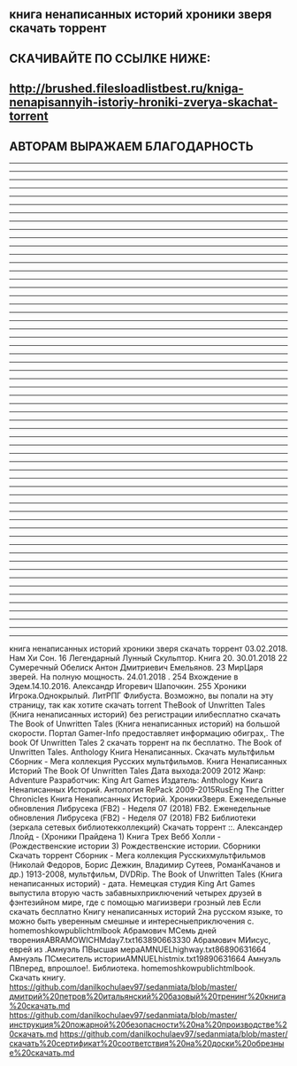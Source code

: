 книга ненаписанных историй хроники зверя скачать торрент
--------------------------------------------------
СКАЧИВАЙТЕ ПО ССЫЛКЕ НИЖЕ:
--------------------------------------------------
http://brushed.filesloadlistbest.ru/kniga-nenapisannyih-istoriy-hroniki-zverya-skachat-torrent
--------------------------------------------------
АВТОРАМ ВЫРАЖАЕМ БЛАГОДАРНОСТЬ
--------------------------------------------------
--------------------------------------------------
--------------------------------------------------
--------------------------------------------------
--------------------------------------------------
--------------------------------------------------
--------------------------------------------------
--------------------------------------------------
--------------------------------------------------
--------------------------------------------------
--------------------------------------------------
--------------------------------------------------
--------------------------------------------------
--------------------------------------------------
--------------------------------------------------
--------------------------------------------------
--------------------------------------------------
--------------------------------------------------
--------------------------------------------------
--------------------------------------------------
--------------------------------------------------
--------------------------------------------------
--------------------------------------------------
--------------------------------------------------
--------------------------------------------------
--------------------------------------------------
--------------------------------------------------
--------------------------------------------------
--------------------------------------------------
--------------------------------------------------
--------------------------------------------------
--------------------------------------------------
--------------------------------------------------
--------------------------------------------------
--------------------------------------------------
--------------------------------------------------
--------------------------------------------------
--------------------------------------------------
--------------------------------------------------
--------------------------------------------------
--------------------------------------------------
--------------------------------------------------
--------------------------------------------------
--------------------------------------------------
--------------------------------------------------
--------------------------------------------------
--------------------------------------------------
--------------------------------------------------
--------------------------------------------------
--------------------------------------------------
--------------------------------------------------
--------------------------------------------------
--------------------------------------------------
--------------------------------------------------
--------------------------------------------------
--------------------------------------------------
--------------------------------------------------
--------------------------------------------------
--------------------------------------------------
книга ненаписанных историй хроники зверя скачать торрент 03.02.2018. Нам Хи Сон. 16 Легендарный Лунный Скульптор. Книга 20. 30.01.2018  22 Сумеречный Обелиск  Антон Дмитриевич Емельянов. 23 МирЦаря зверей. На полную мощность. 24.01.2018 . 254 Вхождение в Эдем.14.10.2016. Александр Игоревич Шапочкин. 255 Хроники Игрока.Однокрылый. ЛитРПГ  Флибуста. Возможно, вы попали на эту страницу, так как хотите скачать torrent TheBook of Unwritten Tales (Книга ненаписанных историй) без регистрации илибесплатно скачать The Book of Unwritten Tales (Книга ненаписанных историй) на большой скорости. Портал Gamer-Info предоставляет информацию обиграх,. The book Of Unwritten Tales 2 скачать торрент на пк бесплатно. The Book of Unwritten Tales. Anthology  Книга Ненаписанных. Скачать мультфильм Сборник - Мега коллекция Русских мультфильмов. Книга Ненаписанных Историй  The Book Of Unwritten Tales  Дата выхода:2009  2012  Жанр: Adventure  Разработчик: King Art Games  Издатель: Anthology  Книга Ненаписанных Историй. Антология RePack 2009-2015RusEng  The Critter Chronicles  Книга Ненаписанных Историй. ХроникиЗверя. Еженедельные обновления Либрусека (FB2) - Неделя 07 (2018) FB2. Еженедельные обновления Либрусека (FB2) - Неделя 07 (2018) FB2 Библиотеки (зеркала сетевых библиотекколлекций)  Скачать торрент ::.  Александер Ллойд - (Хроники Прайдена 1) Книга Трех Вебб Холли - (Рождественские истории 3) Рождественские истории. Сборники  Скачать торрент Сборник - Мега коллекция Русскихмультфильмов (Николай Федоров, Борис Дежкин, Владимир Сутеев, РоманКачанов и др.) 1913-2008, мультфильм, DVDRip. The Book of Unwritten Tales (Книга ненаписанных историй) - дата. Немецкая студия King Art Games выпустила вторую часть забавныхприключений четырех друзей в фэнтезийном мире, где с помощью магиизвери грозный лев  Если скачать бесплатно Книгу ненаписанных историй 2на русском языке, то можно быть уверенным  смешные и интересныеприключения с. homemoshkowpublichtmlbook Абрамович МСемь дней творенияABRAMOWICHMday7.txt163890663330 Абрамович МИисус, еврей из .Амнуэль ПВысшая мераAMNUELhighway.txt86890631664 Амнуэль ПСмеситель историиAMNUELhistmix.txt19890631664 Амнуэль ПВперед, впрошлое!. Библиотека. homemoshkowpublichtmlbook. Скачать книгу.
https://github.com/danilkochulaev97/sedanmiata/blob/master/дмитрий%20петров%20итальянский%20базовый%20тренинг%20книга%20скачать.md
https://github.com/danilkochulaev97/sedanmiata/blob/master/инструкция%20пожарной%20безопасности%20на%20производстве%20скачать.md
https://github.com/danilkochulaev97/sedanmiata/blob/master/скачать%20сертификат%20соответствия%20на%20доски%20обрезные%20скачать.md